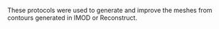 These protocols were used to generate and improve the meshes from contours generated in IMOD or Reconstruct.

